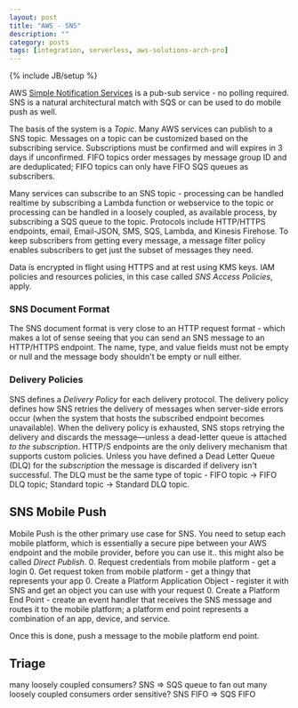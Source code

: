 ```yaml
---
layout: post
title: "AWS - SNS"
description: ""
category: posts
tags: [integration, serverless, aws-solutions-arch-pro]
---
```

{% include JB/setup %}

AWS [Simple Notification Services](http://docs.aws.amazon.com/sns/latest/dg/welcome.html) is a pub-sub service - no polling required. SNS is a natural architectural match with SQS or can be used to do mobile push as well. 

The basis of the system is a _Topic_. Many AWS services can publish to a SNS topic. Messages on a topic can be customized based on the subscribing service. Subscriptions must be confirmed and will expires in 3 days if unconfirmed. FIFO topics order messages by message group ID and are deduplicated; FIFO topics can only have FIFO SQS queues as subscribers.

Many services can subscribe to an SNS topic - processing can be handled realtime by subscribing a Lambda function or webservice to the topic or processing can be handled in a loosely coupled, as available process, by subscribing a SQS queue to the topic. Protocols include HTTP/HTTPS endpoints, email, Email-JSON, SMS, SQS, Lambda, and Kinesis Firehose. To keep subscribers from getting every message, a message filter policy enables subscribers to get just the subset of messages they need.

Data is encrypted in flight using HTTPS and at rest using KMS keys. IAM policies and resources policies, in this case called _SNS Access Policies_, apply.

### SNS Document Format
The SNS document format is very close to an HTTP request format - which makes a lot of sense seeing that you can send an SNS message to an HTTP/HTTPS endpoint. The name, type, and value fields must not be empty or null and the message body shouldn't be empty or null either. 

### Delivery Policies
SNS defines a _Delivery Policy_ for each delivery protocol. The delivery policy defines how SNS retries the delivery of messages when server-side errors occur (when the system that hosts the subscribed endpoint becomes unavailable). When the delivery policy is exhausted, SNS stops retrying the delivery and discards the message—unless a dead-letter queue is attached *to the subscription*. HTTP/S endpoints are the only delivery mechanism that supports custom policies. Unless you have defined a Dead Letter Queue (DLQ) for the *subscription* the message is discarded if delivery isn't successful. The DLQ must be the same type of topic - FIFO topic -> FIFO DLQ topic; Standard topic -> Standard DLQ topic.

## SNS Mobile Push
Mobile Push is the other primary use case for SNS. You need to setup each mobile platform, which is essentially a secure pipe between your AWS endpoint and the mobile provider, before you can use it.. this might also be called _Direct Publish_.
0. Request credentials from mobile platform - get a login
0. Get request token from mobile platform - get a thingy that represents your app
0. Create a Platform Application Object - register it with SNS and get an object you can use with your request
0. Create a Platform End Point - create an event handler that receives the SNS message and routes it to the mobile platform; a platform end point represents a combination of an app, device, and service.

Once this is done, push a message to the mobile platform end point.

## Triage
many loosely coupled consumers? SNS => SQS queue to fan out 
many loosely coupled consumers order sensitive? SNS FIFO => SQS FIFO

